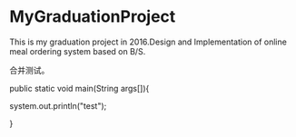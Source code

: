 # MyGraduationProject
This is my graduation project in 2016.Design and Implementation of online meal ordering system  based on  B/S.




合并测试。

public static void main(String args[]){

  system.out.println("test");

}

